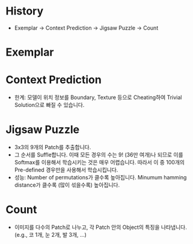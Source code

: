 # History
- Exemplar -> Context Prediction -> Jigsaw Puzzle -> Count
# Exemplar
# Context Prediction
- 한계: 모델이 위치 정보를 Boundary, Texture 등으로 Cheating하여 Trivial Solution으로 빠질 수 있습니다.
# Jigsaw Puzzle
- 3x3의 9개의 Patch를 추출합니다.
- 그 순서를 Suffle합니다. 이때 모든 경우의 수는 9! (36만 여개)나 되므로 이를 Softmax를 이용해서 학습시키는 것은 매우 어렵습니다. 따라서 이 중 100개의 Pre-defined 경우만을 사용해서 학습시킵니다.
- 성능: Number of permutations가 클수록 높아집니다. Minumum hamming distance가 클수록 (많이 섞을수록) 높아집니다.
# Count
- 이미지를 다수의 Patch로 나누고, 각 Patch 안의 Object의 특징을 나타냅니다. (e.g., 코 1개, 눈 2개, 발 3개, ...) 